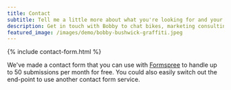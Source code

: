 ```yaml
---
title: Contact
subtitle: Tell me a little more about what you're looking for and your availability to chat this week or next! I'll get back to you ASAP
description: Get in touch with Bobby to chat bikes, marketing consulting, and whatever you need help with!
featured_image: /images/demo/bobby-bushwick-graffiti.jpeg
---
```


{% include contact-form.html %}

We've made a contact form that you can use with [Formspree](https://formspree.io/) to handle up to 50 submissions per month for free. You could also easily switch out the end-point to use another contact form service.